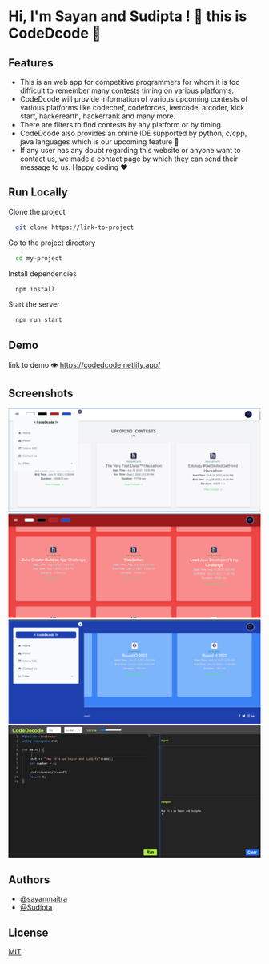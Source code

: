 
# Hi, I'm Sayan and Sudipta ! 👋 this is CodeDcode 📰



## Features

- This is an web app for competitive programmers for whom it is too difficult to remember many contests timing on various platforms.
- CodeDcode will provide information of various upcoming contests of various platforms like codechef, codeforces, leetcode, atcoder, kick start, hackerearth, hackerrank and many more.
- There are filters to find contests by any platform or by timing.
- CodeDcode also provides an online IDE supported by python, c/cpp, java languages which is our upcoming feature 🌼
- If any user has any doubt regarding this website or anyone want to contact us, we made a contact page by which they can send their message to us. Happy coding ❤️


## Run Locally

Clone the project

```bash
  git clone https://link-to-project
```

Go to the project directory

```bash
  cd my-project
```

Install dependencies

```bash
  npm install
```

Start the server

```bash
  npm run start
```


## Demo

link to demo 👁️
https://codedcode.netlify.app/

## Screenshots

![App Screenshot](https://github.com/sayan112/CodeDCode/blob/master/CodeDcode1.png)
![App Screenshot](https://github.com/sayan112/CodeDCode/blob/master/CodeDcode2.png)
![App Screenshot](https://github.com/sayan112/CodeDCode/blob/master/CodeDcode3.png)
![App Screenshot](https://github.com/sayan112/CodeDCode/blob/master/CodeDcode4.png)

## Authors

- [@sayanmaitra](https://github.com/sayan112)
- [@Sudipta](https://github.com/Sudipta2002)



## License

[MIT](https://choosealicense.com/licenses/mit/)

